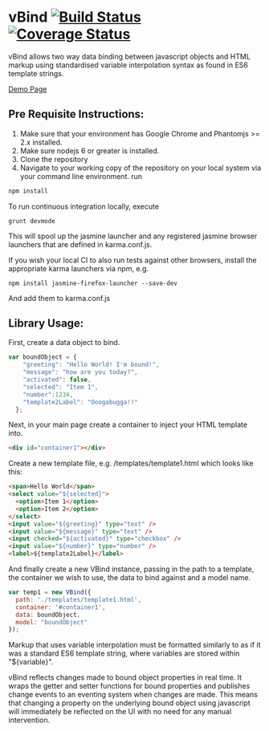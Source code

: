 # vBind [![Build Status](https://travis-ci.org/CapTec/vBind.svg?branch=master)](https://travis-ci.org/CapTec/vBind) [![Coverage Status](https://coveralls.io/repos/github/CapTec/vBind/badge.svg?branch=master)](https://coveralls.io/github/CapTec/vBind?branch=master)

vBind allows two way data binding between javascript objects and HTML markup using standardised variable interpolation syntax as found in ES6 template strings.

[Demo Page](https://captec.github.io/vBind/src/binding.html)

## Pre Requisite Instructions:
1. Make sure that your environment has Google Chrome and Phantomjs >= 2.x  installed.
2. Make sure nodejs 6 or greater is installed.
3. Clone the repository
4. Navigate to your working copy of the repository on your local system via your command line environment.
run 
```bash
npm install
```
To run continuous integration locally, execute 
```
grunt devmode
```
This will spool up the jasmine launcher and any registered jasmine browser launchers that are defined in karma.conf.js. 

If you wish your local CI to also run tests against other browsers, install the appropriate karma launchers via npm, e.g.
```
npm install jasmine-firefox-launcher --save-dev
```
And add them to karma.conf.js

## Library Usage:
First, create a data object to bind.

```javascript
var boundObject = {
    "greeting": "Hello World! I'm bound!",
    "message": "how are you today?",
    "activated": false,
    "selected": "Item 1",
    "number":1234,
    "template2Label": "Ooogabugga!!"
  };
```

Next, in your main page create a container to inject your HTML template into.
```html
<div id="container1"></div>
```

Create a new template file, e.g. /templates/template1.html which looks like this:
```html
<span>Hello World</span>
<select value="${selected}">
  <option>Item 1</option>
  <option>Item 2</option>
</select>
<input value="${greeting}" type="text" />
<input value="${message}" type="text" />
<input checked="${activated}" type="checkbox" />
<input value="${number}" type="number" />
<label>${template2Label}</label>
```

And finally create a new VBind instance, passing in the path to a template, the container we wish to use, the data to bind against and a model name.
```javascript
var temp1 = new VBind({
  path: './templates/template1.html',
  container: '#container1',
  data: boundObject,
  model: "boundObject"
});
```

Markup that uses variable interpolation must be formatted similarly to as if it was a standard ES6 template string, where variables are stored within "${variable}".

vBind reflects changes made to bound object properties in real time. It wraps the getter and setter functions for bound properties and publishes change events to an eventing system when changes are made. This means that changing a property on the underlying bound object using javascript will immediately be reflected on the UI with no need for any manual intervention.
